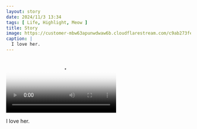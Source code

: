 ```yaml
---
layout: story
date: 2024/11/3 13:34
tags: [ Life, Highlight, Meow ]
title: Story
image: https://customer-mbw63apunwdwaw6b.cloudflarestream.com/c9ab273feb9f4cb69ca23fada621c60c/thumbnails/thumbnail.jpg
caption: |
  I love her.
---
```



<video src='https://customer-mbw63apunwdwaw6b.cloudflarestream.com/c9ab273feb9f4cb69ca23fada621c60c/manifest/video.m3u8' poster='https://customer-mbw63apunwdwaw6b.cloudflarestream.com/c9ab273feb9f4cb69ca23fada621c60c/thumbnails/thumbnail.jpg' aria-describedby='description'><!-- tracks --></video>

<div id='description'>I love her.</div>


